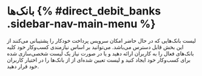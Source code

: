# بانک‌ها {% #direct_debit_banks .sidebar-nav-main-menu %}
لیست بانک‌هایی که در حال حاضر امکان سرویس پرداخت خودکار را پشتیبانی می‌کنند از این بخش قابل دسترس می‌باشد. می‌توانید بر اساس نیازمندی کسب‌وکار خود کلیه بانک‌های فعال را به کاربران ارائه دهید و یا در صورت نیاز یک لیست شخصی‌سازی شده برای کسب‌وکار خود ایجاد کنید و لیست تعیین شده‌ای از از بانک‌ها را در اختیار کاربران خود قرار دهید.